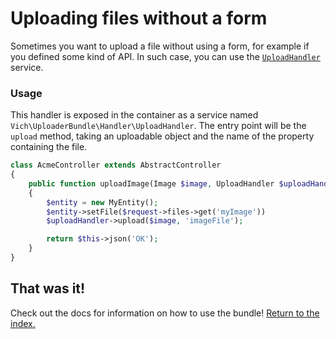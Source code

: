 Uploading files without a form
==============================

Sometimes you want to upload a file without using a form, for example if you defined some kind of API.
In such case, you can use the
[`UploadHandler`](https://github.com/dustin10/VichUploaderBundle/blob/master/Handler/UploadHandler.php)
service.

### Usage

This handler is exposed in the container as a service named `Vich\UploaderBundle\Handler\UploadHandler`.
The entry point will be the `upload` method, taking an uploadable object and the
name of the property containing the file.

```php
class AcmeController extends AbstractController
{
    public function uploadImage(Image $image, UploadHandler $uploadHandler, Request $request): Response
    {
        $entity = new MyEntity();
        $entity->setFile($request->files->get('myImage'))
        $uploadHandler->upload($image, 'imageFile');

        return $this->json('OK');
    }
}
```
## That was it!

Check out the docs for information on how to use the bundle! [Return to the
index.](../index.md)
